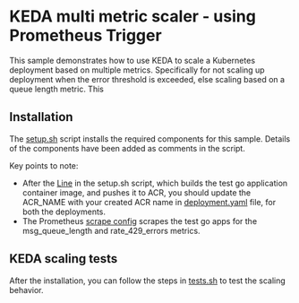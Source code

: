 # KEDA multi metric scaler - using Prometheus Trigger

This sample demonstrates how to use KEDA to scale a Kubernetes deployment based on multiple metrics. Specifically for not scaling up deployment when the error threshold is exceeded, else scaling based on a queue length metric. This 

## Installation

The [setup.sh](./setup.sh) script installs the required components for this sample. Details of the components have been added as comments in the script.

Key points to note:

* After the [Line](./setup.sh#L168) in the setup.sh script, which builds the test go application container image, and pushes it to ACR, you should update the ACR_NAME with your created ACR name in [deployment.yaml](./deployment.yaml) file, for both the deployments.
* The Prometheus [scrape config](./prometheus.yaml#L795-800) scrapes the test go apps for the msg_queue_length and rate_429_errors metrics.
  

## KEDA scaling tests

After the installation, you can follow the steps in [tests.sh](./tests.sh) to test the scaling behavior.
